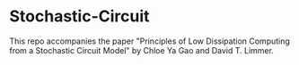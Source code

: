 # Stochastic-Circuit
This repo accompanies the paper "Principles of Low Dissipation Computing from a Stochastic Circuit Model" by Chloe Ya Gao and David T. Limmer.
